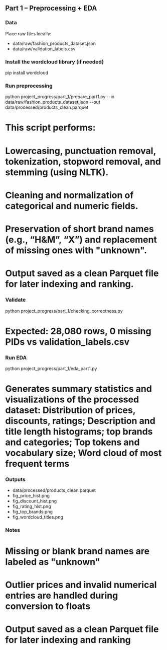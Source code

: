 ## Part 1 – Preprocessing + EDA

### Data
Place raw files locally:
- data/raw/fashion_products_dataset.json
- data/raw/validation_labels.csv

### Install the wordcloud library (if needed)
pip install wordcloud

### Run preprocessing
python project_progress/part_1/prepare_part1.py --in data/raw/fashion_products_dataset.json --out data/processed/products_clean.parquet
# This script performs: 
# Lowercasing, punctuation removal, tokenization, stopword removal, and stemming (using NLTK).
# Cleaning and normalization of categorical and numeric fields.
# Preservation of short brand names (e.g., “H&M”, “X”) and replacement of missing ones with "unknown".
# Output saved as a clean Parquet file for later indexing and ranking.

### Validate
python project_progress/part_1/checking_correctness.py
# Expected: 28,080 rows, 0 missing PIDs vs validation_labels.csv

### Run EDA
python project_progress/part_1/eda_part1.py
# Generates summary statistics and visualizations of the processed dataset: Distribution of prices, discounts, ratings; Description and title length histograms; top brands and categories; Top tokens and vocabulary size; Word cloud of most frequent terms

### Outputs
- data/processed/products_clean.parquet
- fig_price_hist.png 
- fig_discount_hist.png
- fig_rating_hist.png
- fig_top_brands.png 
- fig_wordcloud_titles.png

### Notes
# Missing or blank brand names are labeled as "unknown"
# Outlier prices and invalid numerical entries are handled during conversion to floats
# Output saved as a clean Parquet file for later indexing and ranking
